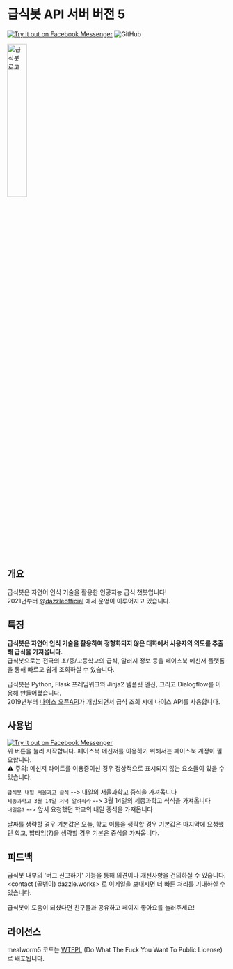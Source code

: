 # 급식봇 API 서버 버전 5
<a href="https://m.me/mealworm05">![Try it out on Facebook Messenger](https://img.shields.io/badge/Messenger-Try%20it%20out-%230078FF?style=for-the-badge&logo=Messenger&logoColor=%23ffffff)</a>
![GitHub](https://img.shields.io/badge/LICENSE-WTFPL-blueviolet?style=for-the-badge)
  
<img src="https://user-images.githubusercontent.com/30792695/82785254-2f5e8880-9e9d-11ea-8f34-dd2e7542bde7.png" alt="급식봇 로고" width="30%">


## 개요
급식봇은 자연어 인식 기술을 활용한 인공지능 급식 챗봇입니다!  
2021년부터 [@dazzleofficial](https://github.com/dazzleofficial/) 에서 운영이 이루어지고 있습니다.

## 특징
**급식봇은 자연어 인식 기술을 활용하여 정형화되지 않은 대화에서 사용자의 의도를 추출해 급식을 가져옵니다.**  
급식봇으로는 전국의 초/중/고등학교의 급식, 알러지 정보 등을 페이스북 메신저 플랫폼을 통해 빠르고 쉽게 조회하실 수 있습니다.

급식봇은 Python, Flask 프레임워크와 Jinja2 템플릿 엔진, 그리고 Dialogflow를 이용해 만들어졌습니다.  
2019년부터 [나이스 오픈API](https://open.neis.go.kr/portal/mainPage.do)가 개방되면서 급식 조회 시에 나이스 API를 사용합니다.

## 사용법
<a href="https://m.me/mealworm05">![Try it out on Facebook Messenger](https://img.shields.io/badge/Messenger-Try%20it%20out-%230078FF?style=for-the-badge&logo=Messenger&logoColor=%23ffffff)</a>  
위 버튼을 눌러 시작합니다. 페이스북 메신저를 이용하기 위해서는 페이스북 계정이 필요합니다.  
⚠ 주의: 메신저 라이트를 이용중이신 경우 정상적으로 표시되지 않는 요소들이 있을 수 있습니다.  
  
`급식봇 내일 서울과고 급식` --> 내일의 서울과학고 중식을 가져옵니다  
`세종과학고 3월 14일 저녁 알려줘라` --> 3월 14일의 세종과학고 석식을 가져옵니다  
`내일은?` --> 앞서 요청했던 학교의 내일 중식을 가져옵니다

날짜를 생략할 경우 기본값은 오늘, 학교 이름을 생략할 경우 기본값은 마지막에 요청했던 학교, 
밥타임(?)을 생략할 경우 기본은 중식을 가져옵니다.

## 피드백
급식봇 내부의 '버그 신고하기' 기능을 통해 의견이나 개선사항을 건의하실 수 있습니다.  
<contact (골뱅이) dazzle.works> 로 이메일을 보내시면 더 빠른 처리를 기대하실 수 있습니다.  
  
급식봇이 도움이 되셨다면 친구들과 공유하고 페이지 좋아요를 눌러주세요!

## 라이선스
mealworm5 코드는 [WTFPL](http://www.wtfpl.net/) (Do What The Fuck You Want To Public License) 로 배포됩니다.
  